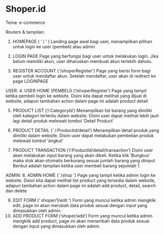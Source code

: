 # Shoper.id

Tema: e-commerce

Routers & tampilan:

1.	HOMEPAGE ( ‘ / ’ )
Landing page awal bagi user, menampilkan pilihan untuk login ke user (pembeli) atau admin

2.	LOGIN PAGE 
Page yang berfungsi bagi user untuk melakukan login. Jika belum memiliki akun, user diharuskan membuat akun terlebih dahulu.

3.	REGISTER ACCOUNT ('/shoperRegister')
Page yang berisi form bagi user untuk mendaftar akun. Setelah mendaftar, user akan di redirect ke page LOGINPAGE

USER:
4.	USER HOME (PEMBELI) (‘/shoperRegister’)
Page yang tampil ketika pembeli login ke website. Disini kita dapat melihat yang dijual di website, adapun tambahan action dalam page ini adalah product detail 

5.	PRODUCT LIST (‘/:CategoryId’)
Menampilkan list barang yang dimiliki oleh kategori tertentu dalam website. Disini user dapat melihat lebih jauh lagi detail produk melewati tombol ‘Detail Product’

6.	PRODUCT DETAIL (‘ /:ProductId/detail’)
Menampilkan detail produk yang dimiliki dalam website. Disini user dapat melakukan pembelian produk melewati tombol ‘angkut’
 
7.	PRODUCT TRANSACTION (‘/:ProductId/detail/transaction’)
Disini user akan melakukan input barang yang akan dibeli. Ketika klik ‘Bungkus’ maka stok akan otomatis berkurang sesuai jumlah barang yang diinput. Berikut adalah tampilan ketika user membeli barang sejumlah 1.

ADMIN:
8.	ADMIN HOME (‘ /shop ‘) 
Page yang tampil ketika admin login ke website. Disini kita dapat melihat list product yang tersedia dalam website, adapun tambahan action dalam page ini adalah add product, detail, search dan delete

9.	EDIT FORM (‘ shoper/1/edit ‘)
Form yang muncul ketika admin mengklik edit, page ini akan merubah data produk sesuai dengan input yang dimasukkan oleh admin.
 
10.	ADD PRODUCT FORM (‘shoper/add’)
Form yang muncul ketika admin mengklik add product, page ini akan menambah data produk sesuai dengan input yang dimasukkan oleh admin.

